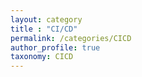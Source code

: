 ```yaml
---
layout: category
title : "CI/CD"
permalink: /categories/CICD
author_profile: true
taxonomy: CICD
---
```


<!-- <h2> post by category : {{ page.title }} </h2> -->
